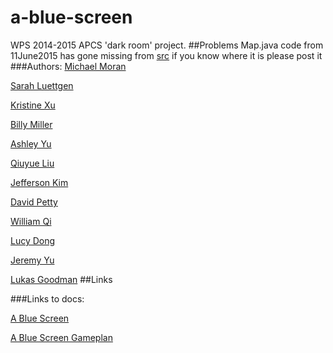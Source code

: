 # a-blue-screen
WPS 2014-2015 APCS 'dark room' project.
##Problems
Map.java code from 11June2015 has gone missing from
[src](https://github.com/wps-2014-2015-apcs/a-blue-screen/tree/master/src)
if you know where it is please post it
###Authors:
[Michael Moran](mailto:haelmic3@gmail.com)
		
		
[Sarah Luettgen](mailto:sarah.luettgen@gmail.com)
		
		
[Kristine Xu](mailto:xu.cupcake.kristine@gmail.com)
		
		
[Billy Miller](mailto:wbrm77@gmail.com)
		
		
[Ashley Yu](mailto:ash.yu08@gmail.com)
		
		
[Qiuyue Liu](mailto:qiuyueliu97@gmail.com)
		
		
[Jefferson Kim](mailto:jeffersonkim97@gmail.com)
		
		
[David Petty](mailto:dpetty@winchesterps.org)
		
		
[William Qi](mailto:will.qi98@gmail.com)
		
		
<!--[1605035@wpsstudent.com](mailto:1605035@wpsstudent.com)


		-->
[Lucy Dong](mailto:lucydong22@gmail.com)
		
		
[Jeremy Yu](mailto:farmeryu@gmail.com)
		
		
[Lukas Goodman](mailto:lukasrossgoodman@gmail.com)
##Links

###Links to docs:

[A Blue Screen](https://docs.google.com/document/d/1Hp0Nv7hgZM88qkajNC9Hs57XBNz90YUl7AC6pRJqdgc/)

[A Blue Screen Gameplan](https://docs.google.com/document/d/1gHwWLMsIPCt5yStfbBdxXBVj23sxi-I5mRu6wq9XLws/)


